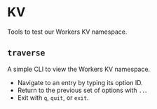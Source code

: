 # KV

Tools to test our Workers KV namespace.

## `traverse`

A simple CLI to view the Workers KV namespace.

- Navigate to an entry by typing its option ID.
- Return to the previous set of options with `..`.
- Exit with `q`, `quit`, or `exit`.

